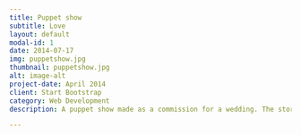 ```yaml
---
title: Puppet show
subtitle: Love
layout: default
modal-id: 1
date: 2014-07-17
img: puppetshow.jpg
thumbnail: puppetshow.jpg
alt: image-alt
project-date: April 2014
client: Start Bootstrap
category: Web Development
description: A puppet show made as a commission for a wedding. The story is based on an extract from Plato's writings on "The Origin of Love". 

---
```

